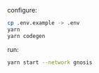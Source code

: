 configure:

```bash
cp .env.example -> .env
yarn
yarn codegen
```

run:

```bash
yarn start --network gnosis
```
